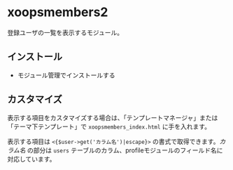 # xoopsmembers2

登録ユーザの一覧を表示するモジュール。

## インストール

* モジュール管理でインストールする

## カスタマイズ

表示する項目をカスタマイズする場合は、「テンプレートマネージャ」または「テーマ下テンプレート」で `xoopsmembers_index.html` に手を入れます。

表示する項目は `<{$user->get('カラム名')|escape}>` の書式で取得できます。_カラム名_ の部分は `users` テーブルのカラム、profileモジュールのフィールド名に対応しています。




